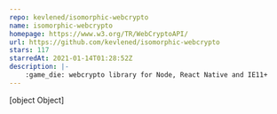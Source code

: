 ```yaml
---
repo: kevlened/isomorphic-webcrypto
name: isomorphic-webcrypto
homepage: https://www.w3.org/TR/WebCryptoAPI/
url: https://github.com/kevlened/isomorphic-webcrypto
stars: 117
starredAt: 2021-01-14T01:28:52Z
description: |-
    :game_die: webcrypto library for Node, React Native and IE11+
---
```


[object Object]
